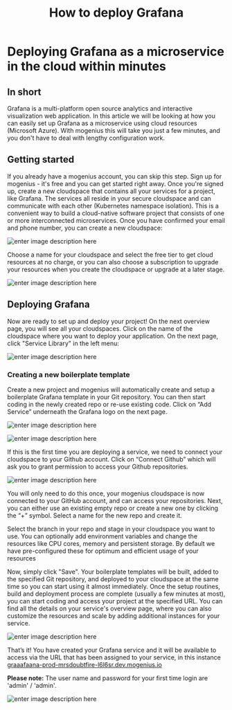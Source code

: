 ﻿---
sidebar_position: 23
title: How to deploy Grafana
---

# Deploying Grafana as a microservice in the cloud within minutes

## In short

Grafana is a multi-platform open source analytics and interactive visualization web application. In this article we will be looking at how you can easily set up Grafana as a microservice using cloud resources (Microsoft Azure). With mogenius this will take you just a few minutes, and you don't have to deal with lengthy configuration work.  

## Getting started

If you already have a mogenius account, you can skip this step. 
Sign up for mogenius - it's free and you can get started right away. Once you're signed up, create a new cloudspace that contains all your services for a project, like Grafana. The services all reside in your secure cloudspace and can communicate with each other (Kubernetes namespace isolation). This is a convenient way to build a cloud-native software project that consists of one or more interconnected microservices. Once you have confirmed your email and phone number, you can create a new cloudspace:

![enter image description here](https://api.mogenius.com/file/id/115e92a0-6daa-4b15-9420-438448351d89)

Choose a name for your cloudspace and select the free tier to get cloud resources at no charge, or you can also choose a subscription to upgrade your resources when you create the cloudspace or upgrade at a later stage.

![enter image description here](https://api.mogenius.com/file/id/a8c2aaca-fbe7-401a-bf63-0c99024e2c94)

## Deploying Grafana

Now are ready to set up and deploy your project! On the next overview page, you will see all your cloudspaces. Click on the name of the cloudspace where you want to deploy your application. On the next page, click "Service Library" in the left menu:

![enter image description here](https://api.mogenius.com/file/id/a12d10f1-4b9b-4adb-95ec-db193e1db440)

### Creating a new boilerplate template

Create a new project and mogenius will automatically create and setup a boilerplate Grafana template in your Git repository. You can then start coding in the newly created repo or re-use existing code. Click on “Add Service” underneath the Grafana logo on the next page.

![enter image description here](https://api.mogenius.com/file/id/1f407014-32d1-427e-a390-1a25bd216753)

![enter image description here](https://api.mogenius.com/file/id/f4bacefe-ddb5-45c2-9c5a-6c70d40c2eb1)

If this is the first time you are deploying a service, we need to connect your cloudspace to your Github account. Click on “Connect Github” which will ask you to grant permission to access your Github repositories.

![enter image description here](https://api.mogenius.com/file/id/88626d92-fa15-4d9e-8598-6a914daa633c)


You will only need to do this once, your mogenius cloudspace is now connected to your GitHub account, and can access your repositories.
Next, you can either use an existing empty repo or create a new one by clicking the “+” symbol. Select a name for the new repo and create it.

Select the branch in your repo and stage in your cloudspace you want to use. You can optionally add environment variables and change the resources like CPU cores, memory and persistent storage. By default we have pre-configured these for optimum and efficient usage of your resources

Now, simply click "Save". Your boilerplate templates will be built, added to the specified Git repository, and deployed to your cloudspace at the same time so you can start using it almost immediately. Once the setup routines, build and deployment process are complete (usually a few minutes at most), you can start coding and access your project at the specified URL. You can find all the details on your service's overview page, where you can also customize the resources and scale by adding additional instances for your service.

![enter image description here](https://api.mogenius.com/file/id/a6e7c1fa-dab4-41ec-a6e7-c4ddf95b844c)

That’s it! You have created your Grafana service and it will be available to access via the URL that has been assigned to your service, in this instance [graaafaana-prod-mrsdoubtfire-l6l6sr.dev.mogenius.io](https://graaafaana-prod-mrsdoubtfire-l6l6sr.dev.mogenius.io/)

**Please note:** The user name and password for your first time login are 'admin' / 'admin'.

![enter image description here](https://api.mogenius.com/file/id/6c1b81b1-40a6-4e9c-a1f9-4fc159ff2d6f)
